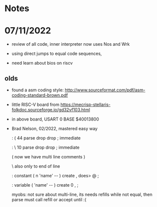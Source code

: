 # Notes

# 07/11/2022

- review of all code, inner interpreter now uses Nos and Wrk

- using direct jumps to equal code sequences, 

- need learn about bios on riscv

## olds

- found a asm coding style: http://www.sourceformat.com/pdf/asm-coding-standard-brown.pdf

- little RISC-V board from https://mecrisp-stellaris-folkdoc.sourceforge.io/gd32vf103.html

- in above board, USART 0 BASE $40013800

- Brad Nelson, 02/2022, mastered easy way
    
    : ( 44 parse drop drop ; immediate
   
    : \ 10 parse drop drop ; immediate
   
    ( now we have 
    multi line 
    comments ) 
    
    \ also only to end of line

    : constant ( n 'name' -- ) create , does> @ ;
    
    : variable ( 'name' -- ) create 0 , ;
    
    myobs: not sure about multi-line, its needs refills while not equal, 
        then parse must call refill or accept until :(

